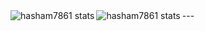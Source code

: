 
<img align="left" alt="hasham7861 stats" src="https://github-readme-stats.vercel.app/api?username=hasham7861&count_private=true&show_icons=true"/>
---
<img align="left" alt="hasham7861 stats" src="https://github-readme-stats.vercel.app/api/top-langs/?username=hasham7861&layout=compact"/>
